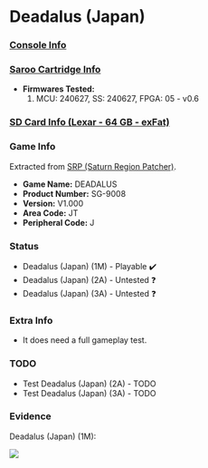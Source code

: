 # Deadalus (Japan)

### [Console Info](../../../../Info/Consoles/VA13/README.md)

### [Saroo Cartridge Info](../../../../Info/Cartridges/RetroGameParadiseStore/1.32F/README.md)

- <b>Firmwares Tested:</b>
  1. MCU: 240627, SS: 240627, FPGA: 05 - v0.6

### [SD Card Info (Lexar - 64 GB - exFat)](../../../../Info/SdCards/Lexar/64GB/exfat/README.md)

### Game Info

Extracted from [SRP (Saturn Region Patcher)](https://segaxtreme.net/resources/saturn-region-patcher.81/download).

- <b>Game Name:</b> DEADALUS
- <b>Product Number:</b> SG-9008
- <b>Version:</b> V1.000
- <b>Area Code:</b> JT
- <b>Peripheral Code:</b> J

### Status

- Deadalus (Japan) (1M) - Playable :heavy_check_mark:
- Deadalus (Japan) (2A) - Untested :question:
- Deadalus (Japan) (3A) - Untested :question:

### Extra Info

- It does need a full gameplay test.

### TODO

- Test Deadalus (Japan) (2A) - TODO
- Test Deadalus (Japan) (3A) - TODO

### Evidence

Deadalus (Japan) (1M):

[![](https://img.youtube.com/vi/YjVng-Wraug/0.jpg)](https://www.youtube.com/watch?v=YjVng-Wraug)

